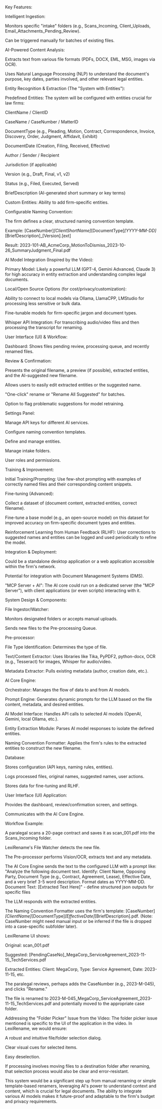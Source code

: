 Key Features:

Intelligent Ingestion:

Monitors specific "intake" folders (e.g., Scans_Incoming, Client_Uploads, Email_Attachments_Pending_Review).

Can be triggered manually for batches of existing files.

AI-Powered Content Analysis:

Extracts text from various file formats (PDFs, DOCX, EML, MSG, images via OCR).

Uses Natural Language Processing (NLP) to understand the document's purpose, key dates, parties involved, and other relevant legal entities.

Entity Recognition & Extraction (The "System with Entities"):

Predefined Entities: The system will be configured with entities crucial for law firms:

ClientName / ClientID

CaseName / CaseNumber / MatterID

DocumentType (e.g., Pleading, Motion, Contract, Correspondence, Invoice, Discovery, Order, Judgment, Affidavit, Exhibit)

DocumentDate (Creation, Filing, Received, Effective)

Author / Sender / Recipient

Jurisdiction (if applicable)

Version (e.g., Draft, Final, v1, v2)

Status (e.g., Filed, Executed, Served)

BriefDescription (AI-generated short summary or key terms)

Custom Entities: Ability to add firm-specific entities.

Configurable Naming Convention:

The firm defines a clear, structured naming convention template.

Example: [CaseNumber]_[ClientShortName]_[DocumentType]_[YYYY-MM-DD]_[BriefDescription]_[Version].[ext]

Result: 2023-101-AB_AcmeCorp_MotionToDismiss_2023-10-26_SummaryJudgment_Final.pdf

AI Model Integration (Inspired by the Video):

Primary Model: Likely a powerful LLM (GPT-4, Gemini Advanced, Claude 3) for high accuracy in entity extraction and understanding complex legal documents.

Local/Open Source Options (for cost/privacy/customization):

Ability to connect to local models via Ollama, LlamaCPP, LMStudio for processing less sensitive or bulk data.

Fine-tunable models for firm-specific jargon and document types.

Whisper API Integration: For transcribing audio/video files and then processing the transcript for renaming.

User Interface (UI) & Workflow:

Dashboard: Shows files pending review, processing queue, and recently renamed files.

Review & Confirmation:

Presents the original filename, a preview (if possible), extracted entities, and the AI-suggested new filename.

Allows users to easily edit extracted entities or the suggested name.

"One-click" rename or "Rename All Suggested" for batches.

Option to flag problematic suggestions for model retraining.

Settings Panel:

Manage API keys for different AI services.

Configure naming convention templates.

Define and manage entities.

Manage intake folders.

User roles and permissions.

Training & Improvement:

Initial Training/Prompting: Use few-shot prompting with examples of correctly named files and their corresponding content snippets.

Fine-tuning (Advanced):

Collect a dataset of (document content, extracted entities, correct filename).

Fine-tune a base model (e.g., an open-source model) on this dataset for improved accuracy on firm-specific document types and entities.

Reinforcement Learning from Human Feedback (RLHF): User corrections to suggested names and entities can be logged and used periodically to refine the model.

Integration & Deployment:

Could be a standalone desktop application or a web application accessible within the firm's network.

Potential for integration with Document Management Systems (DMS).

"MCP Server + AI": The AI core could run on a dedicated server (the "MCP Server"), with client applications (or even scripts) interacting with it.

System Design & Components:

File Ingestor/Watcher:

Monitors designated folders or accepts manual uploads.

Sends new files to the Pre-processing Queue.

Pre-processor:

File Type Identification: Determines the type of file.

Text/Content Extractor: Uses libraries like Tika, PyPDF2, python-docx, OCR (e.g., Tesseract) for images, Whisper for audio/video.

Metadata Extractor: Pulls existing metadata (author, creation date, etc.).

AI Core Engine:

Orchestrator: Manages the flow of data to and from AI models.

Prompt Engine: Generates dynamic prompts for the LLM based on the file content, metadata, and desired entities.

AI Model Interface: Handles API calls to selected AI models (OpenAI, Gemini, local Ollama, etc.).

Entity Extraction Module: Parses AI model responses to isolate the defined entities.

Naming Convention Formatter: Applies the firm's rules to the extracted entities to construct the new filename.

Database:

Stores configuration (API keys, naming rules, entities).

Logs processed files, original names, suggested names, user actions.

Stores data for fine-tuning and RLHF.

User Interface (UI) Application:

Provides the dashboard, review/confirmation screen, and settings.

Communicates with the AI Core Engine.

Workflow Example:

A paralegal scans a 20-page contract and saves it as scan_001.pdf into the Scans_Incoming folder.

LexiRename's File Watcher detects the new file.

The Pre-processor performs Vision/OCR, extracts text and any metadata.

The AI Core Engine sends the text to the configured LLM with a prompt like:
"Analyze the following document text. Identify: Client Name, Opposing Party, Document Type (e.g., Contract, Agreement, Lease), Effective Date, and a very brief 3-5 word description. Format dates as YYYY-MM-DD. Document Text: [Extracted Text Here]" - define structured json outputs for specific files 

The LLM responds with the extracted entities.

The Naming Convention Formatter uses the firm's template: [CaseNumber]_[ClientName]_[DocumentType]_[EffectiveDate]_[BriefDescription].pdf. (Note: CaseNumber might need manual input or be inferred if the file is dropped into a case-specific subfolder later).

LexiRename UI shows:

Original: scan_001.pdf

Suggested: [PendingCaseNo]_MegaCorp_ServiceAgreement_2023-11-15_TechServices.pdf

Extracted Entities: Client: MegaCorp, Type: Service Agreement, Date: 2023-11-15, etc.

The paralegal reviews, perhaps adds the CaseNumber (e.g., 2023-M-045), and clicks "Rename."

The file is renamed to 2023-M-045_MegaCorp_ServiceAgreement_2023-11-15_TechServices.pdf and potentially moved to the appropriate case folder.

Addressing the "Folder Picker" Issue from the Video:
The folder picker issue mentioned is specific to the UI of the application in the video. In LexiRename, we would ensure:

A robust and intuitive file/folder selection dialog.

Clear visual cues for selected items.

Easy deselection.

If processing involves moving files to a destination folder after renaming, that selection process would also be clear and error-resistant.

This system would be a significant step up from manual renaming or simple template-based renamers, leveraging AI's power to understand context and content, which is crucial for legal documents. The ability to integrate various AI models makes it future-proof and adaptable to the firm's budget and privacy requirements.
